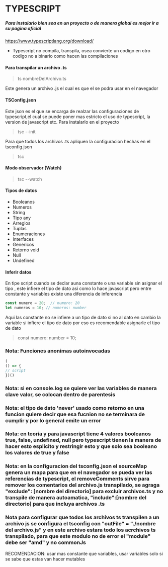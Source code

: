 # TYPESCRIPT
##### Para instalarlo bien sea en un proyecto o de manera global es mejor ir a su pagina oficial
https://www.typescriptlang.org/download/

- Typescript no compila, transpila, osea convierte un codigo en otro codigo no a binario como hacen las compilaciones

#### Para transpilar un archivo .ts
> ts nombreDelArchivo.ts

Este genera un archivo .js el cual es que el se podra usar en el navegador


#### TSConfig.json
Este json es el que se encarga de realzar las configuraciones de typescript,el cual se puede poner mas estricto el uso de typescript, la version de javascript etc. Para instalarlo en el proyecto
>tsc --init

Para que todos los archivos .ts apliquen la configuracion hechas en el tsconfig.json
>tsc

#### Modo observador (Watch)
>tsc --watch

#### Tipos de datos
- Booleanos
- Numeros
- String
- Tipo any
- Arreglos
- Tuplas
- Enumeraciones
- Interfaces
- Genericos
- Retorno void
- Null
- Undefined

#### Inferir datos
En tipe script cuando se declar auna constante o una variable sin asignar el tipo , este infiere el tipo de dato asi como lo hace javascript pero entre constante y variables existe una diferencia de inferencia

```typescript
const numero = 20;  // numero: 20
let numeros = 10; // numeros: number
```
Aqui las constante no se infiere a un tipo de dato si no al dato en cambio la variable si infiere el tipo de dato por eso es recomendable asignarle el tipo de dato
>const numero: number = 10;

### Nota: Funciones anonimas autoinvocadas 
```javascript
(
() => {
// script
})()
```

### Nota: si en console.log se quiere ver las variables de manera clave valor, se colocan dentro de parentesis

### Nota: el tipo de dato 'never' usado como retorno en una funcion quiere decir que esa fucnion no se terminara de cumplir y por lo general emite un error

### Nota: en teoria y para javascript tiene 4 valores booleanos true, false, undefined, null pero typescript tienen la manera de hacer esto esplicito y restringir esto y que solo sea booleano los valores de true y false

### Nota: en la configuracion del tsconfig.json el sourceMap genera un mapa para que en el navegador se pueda ver las referencias de typescript, el removeComments sirve para remover los comentarios del archivo.js transpilado, se agraga "exclude": [nombre del directorio] para excluir archivos.ts y no transpile de manera autoamatica, "include":[nombre del directorio] para que incluya archivos .ts

### Nota para configurar que todos los archivos ts transpilen a un archivo js se configura el tsconfig con  "outFile" = "./nombre del archivo.js" y en este archivo estara todo los acrchivos ts transpilado, para que este modulo no de error el "module" debe ser "amd" y no commonJs

RECOMENDACION: usar mas constante que variables, usar variables solo si se sabe que estas van hacer mutables